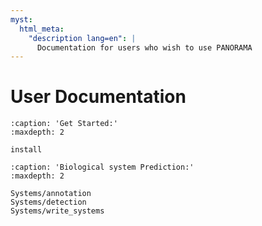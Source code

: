 ```yaml
---
myst:
  html_meta:
    "description lang=en": |
      Documentation for users who wish to use PANORAMA
---
```


# User Documentation

```{toctree}
:caption: 'Get Started:'
:maxdepth: 2

install
```

```{toctree}
:caption: 'Biological system Prediction:'
:maxdepth: 2

Systems/annotation
Systems/detection
Systems/write_systems
```
